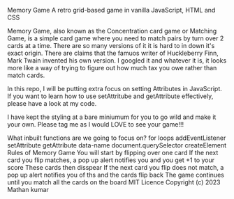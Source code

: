 Memory Game
A retro grid-based game in vanilla JavaScript, HTML and CSS


Memory Game, also known as the Concentration card game or Matching Game, is a simple card game where you need to match pairs by turn over 2 cards at a time. There are so many versions of it it is hard to in down it's exact origin. There are claims that the famuos writer of Huckleberry Finn, Mark Twain invented his own version. I googled it and whatever it is, it looks more like a way of trying to figure out how much tax you owe rather than match cards.

In this repo, I will be putting extra focus on setting Attributes in JavaScript. If you want to learn how to use setAttritube and getAttribute effectively, please have a look at my code.

I have kept the styling at a bare miniumum for you to go wild and make it your own. Please tag me as I would LOVE to see your game!!!

What inbuilt functions are we going to focus on?
for loops
addEventListener
setAttribute
getAttribute
data-name
document.querySelector
createElement
Rules of Memory Game
You will start by flipping over one card
If the next card you flip matches, a pop up alert notifies you and you get +1 to your score
These cards then disspear
If the next card you flip does not match, a pop up alert notifies you of ths and the cards flip back
The game continues until you match all the cards on the board
MIT Licence
Copyright (c) 2023 Mathan kumar
